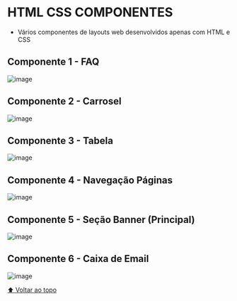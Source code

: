 # HTML CSS COMPONENTES
- Vários componentes de layouts web desenvolvidos apenas com HTML e CSS

## Componente 1 - FAQ
![image](https://user-images.githubusercontent.com/29777762/158018855-e8c17af6-bb95-4ebb-a234-2d3b931e6e1a.png)

## Componente 2 - Carrosel
![image](https://user-images.githubusercontent.com/29777762/158018873-5e58c628-3223-44be-be26-b42c9883fe04.png)

## Componente 3 - Tabela
![image](https://user-images.githubusercontent.com/29777762/158018890-5062fad5-9f98-49e9-99b8-020cba97da9e.png)

## Componente 4 - Navegação Páginas
![image](https://user-images.githubusercontent.com/29777762/158018906-4694ef3d-1ba5-46cb-92b0-a7eed1153504.png)

## Componente 5 - Seção Banner (Principal)
![image](https://user-images.githubusercontent.com/29777762/158018949-a9613816-ef0b-45fd-a12a-c042bfcebedd.png)

## Componente 6 - Caixa de Email
![image](https://user-images.githubusercontent.com/29777762/158018965-fe550cf0-9082-44e6-888e-b88680a44432.png)

[⬆ Voltar ao topo](#html-css-components)<br>
